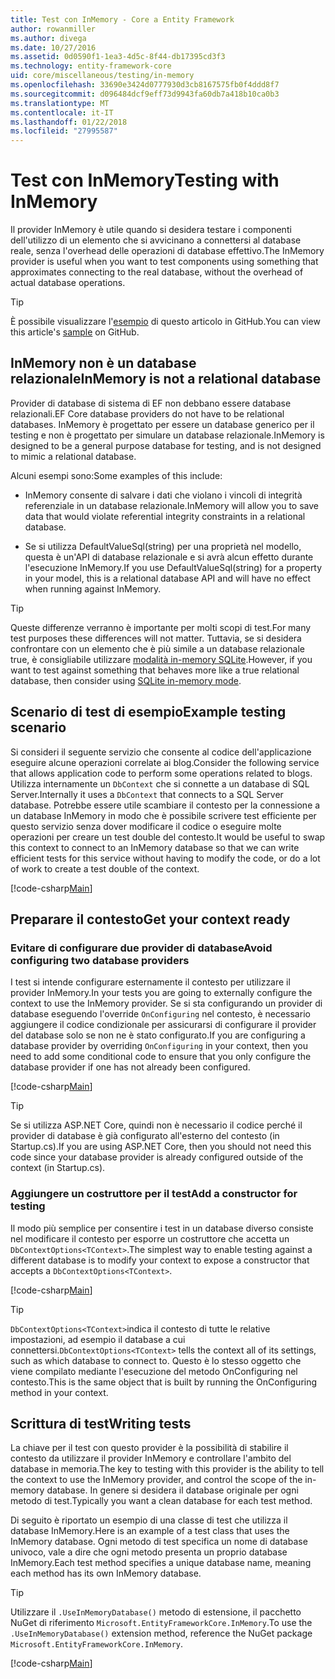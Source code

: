 ```yaml
---
title: Test con InMemory - Core a Entity Framework
author: rowanmiller
ms.author: divega
ms.date: 10/27/2016
ms.assetid: 0d0590f1-1ea3-4d5c-8f44-db17395cd3f3
ms.technology: entity-framework-core
uid: core/miscellaneous/testing/in-memory
ms.openlocfilehash: 33690e3424d0777930d3cb8167575fb0f4ddd8f7
ms.sourcegitcommit: d096484dcf9eff73d9943fa60db7a418b10ca0b3
ms.translationtype: MT
ms.contentlocale: it-IT
ms.lasthandoff: 01/22/2018
ms.locfileid: "27995587"
---
```

# <a name="testing-with-inmemory"></a><span data-ttu-id="35806-102">Test con InMemory</span><span class="sxs-lookup"><span data-stu-id="35806-102">Testing with InMemory</span></span>

<span data-ttu-id="35806-103">Il provider InMemory è utile quando si desidera testare i componenti dell'utilizzo di un elemento che si avvicinano a connettersi al database reale, senza l'overhead delle operazioni di database effettivo.</span><span class="sxs-lookup"><span data-stu-id="35806-103">The InMemory provider is useful when you want to test components using something that approximates connecting to the real database, without the overhead of actual database operations.</span></span>

> [!TIP]  
> <span data-ttu-id="35806-104">È possibile visualizzare l'[esempio](https://github.com/aspnet/EntityFramework.Docs/tree/master/samples/core/Miscellaneous/Testing) di questo articolo in GitHub.</span><span class="sxs-lookup"><span data-stu-id="35806-104">You can view this article's [sample](https://github.com/aspnet/EntityFramework.Docs/tree/master/samples/core/Miscellaneous/Testing) on GitHub.</span></span>

## <a name="inmemory-is-not-a-relational-database"></a><span data-ttu-id="35806-105">InMemory non è un database relazionale</span><span class="sxs-lookup"><span data-stu-id="35806-105">InMemory is not a relational database</span></span>

<span data-ttu-id="35806-106">Provider di database di sistema di EF non debbano essere database relazionali.</span><span class="sxs-lookup"><span data-stu-id="35806-106">EF Core database providers do not have to be relational databases.</span></span> <span data-ttu-id="35806-107">InMemory è progettato per essere un database generico per il testing e non è progettato per simulare un database relazionale.</span><span class="sxs-lookup"><span data-stu-id="35806-107">InMemory is designed to be a general purpose database for testing, and is not designed to mimic a relational database.</span></span>

<span data-ttu-id="35806-108">Alcuni esempi sono:</span><span class="sxs-lookup"><span data-stu-id="35806-108">Some examples of this include:</span></span>
* <span data-ttu-id="35806-109">InMemory consente di salvare i dati che violano i vincoli di integrità referenziale in un database relazionale.</span><span class="sxs-lookup"><span data-stu-id="35806-109">InMemory will allow you to save data that would violate referential integrity constraints in a relational database.</span></span>

* <span data-ttu-id="35806-110">Se si utilizza DefaultValueSql(string) per una proprietà nel modello, questa è un'API di database relazionale e si avrà alcun effetto durante l'esecuzione InMemory.</span><span class="sxs-lookup"><span data-stu-id="35806-110">If you use DefaultValueSql(string) for a property in your model, this is a relational database API and will have no effect when running against InMemory.</span></span>

> [!TIP]  
> <span data-ttu-id="35806-111">Queste differenze verranno è importante per molti scopi di test.</span><span class="sxs-lookup"><span data-stu-id="35806-111">For many test purposes these differences will not matter.</span></span> <span data-ttu-id="35806-112">Tuttavia, se si desidera confrontare con un elemento che è più simile a un database relazionale true, è consigliabile utilizzare [modalità in-memory SQLite](sqlite.md).</span><span class="sxs-lookup"><span data-stu-id="35806-112">However, if you want to test against something that behaves more like a true relational database, then consider using [SQLite in-memory mode](sqlite.md).</span></span>

## <a name="example-testing-scenario"></a><span data-ttu-id="35806-113">Scenario di test di esempio</span><span class="sxs-lookup"><span data-stu-id="35806-113">Example testing scenario</span></span>

<span data-ttu-id="35806-114">Si consideri il seguente servizio che consente al codice dell'applicazione eseguire alcune operazioni correlate ai blog.</span><span class="sxs-lookup"><span data-stu-id="35806-114">Consider the following service that allows application code to perform some operations related to blogs.</span></span> <span data-ttu-id="35806-115">Utilizza internamente un `DbContext` che si connette a un database di SQL Server.</span><span class="sxs-lookup"><span data-stu-id="35806-115">Internally it uses a `DbContext` that connects to a SQL Server database.</span></span> <span data-ttu-id="35806-116">Potrebbe essere utile scambiare il contesto per la connessione a un database InMemory in modo che è possibile scrivere test efficiente per questo servizio senza dover modificare il codice o eseguire molte operazioni per creare un test double del contesto.</span><span class="sxs-lookup"><span data-stu-id="35806-116">It would be useful to swap this context to connect to an InMemory database so that we can write efficient tests for this service without having to modify the code, or do a lot of work to create a test double of the context.</span></span>

[!code-csharp[Main](../../../../samples/core/Miscellaneous/Testing/BusinessLogic/BlogService.cs)]

## <a name="get-your-context-ready"></a><span data-ttu-id="35806-117">Preparare il contesto</span><span class="sxs-lookup"><span data-stu-id="35806-117">Get your context ready</span></span>

### <a name="avoid-configuring-two-database-providers"></a><span data-ttu-id="35806-118">Evitare di configurare due provider di database</span><span class="sxs-lookup"><span data-stu-id="35806-118">Avoid configuring two database providers</span></span>

<span data-ttu-id="35806-119">I test si intende configurare esternamente il contesto per utilizzare il provider InMemory.</span><span class="sxs-lookup"><span data-stu-id="35806-119">In your tests you are going to externally configure the context to use the InMemory provider.</span></span> <span data-ttu-id="35806-120">Se si sta configurando un provider di database eseguendo l'override `OnConfiguring` nel contesto, è necessario aggiungere il codice condizionale per assicurarsi di configurare il provider del database solo se non ne è stato configurato.</span><span class="sxs-lookup"><span data-stu-id="35806-120">If you are configuring a database provider by overriding `OnConfiguring` in your context, then you need to add some conditional code to ensure that you only configure the database provider if one has not already been configured.</span></span>

[!code-csharp[Main](../../../../samples/core/Miscellaneous/Testing/BusinessLogic/BloggingContext.cs#OnConfiguring)]

> [!TIP]  
> <span data-ttu-id="35806-121">Se si utilizza ASP.NET Core, quindi non è necessario il codice perché il provider di database è già configurato all'esterno del contesto (in Startup.cs).</span><span class="sxs-lookup"><span data-stu-id="35806-121">If you are using ASP.NET Core, then you should not need this code since your database provider is already configured outside of the context (in Startup.cs).</span></span>

### <a name="add-a-constructor-for-testing"></a><span data-ttu-id="35806-122">Aggiungere un costruttore per il test</span><span class="sxs-lookup"><span data-stu-id="35806-122">Add a constructor for testing</span></span>

<span data-ttu-id="35806-123">Il modo più semplice per consentire i test in un database diverso consiste nel modificare il contesto per esporre un costruttore che accetta un `DbContextOptions<TContext>`.</span><span class="sxs-lookup"><span data-stu-id="35806-123">The simplest way to enable testing against a different database is to modify your context to expose a constructor that accepts a `DbContextOptions<TContext>`.</span></span>

[!code-csharp[Main](../../../../samples/core/Miscellaneous/Testing/BusinessLogic/BloggingContext.cs#Constructors)]

> [!TIP]  
> <span data-ttu-id="35806-124">`DbContextOptions<TContext>`indica il contesto di tutte le relative impostazioni, ad esempio il database a cui connettersi.</span><span class="sxs-lookup"><span data-stu-id="35806-124">`DbContextOptions<TContext>` tells the context all of its settings, such as which database to connect to.</span></span> <span data-ttu-id="35806-125">Questo è lo stesso oggetto che viene compilato mediante l'esecuzione del metodo OnConfiguring nel contesto.</span><span class="sxs-lookup"><span data-stu-id="35806-125">This is the same object that is built by running the OnConfiguring method in your context.</span></span>

## <a name="writing-tests"></a><span data-ttu-id="35806-126">Scrittura di test</span><span class="sxs-lookup"><span data-stu-id="35806-126">Writing tests</span></span>

<span data-ttu-id="35806-127">La chiave per il test con questo provider è la possibilità di stabilire il contesto da utilizzare il provider InMemory e controllare l'ambito del database in memoria.</span><span class="sxs-lookup"><span data-stu-id="35806-127">The key to testing with this provider is the ability to tell the context to use the InMemory provider, and control the scope of the in-memory database.</span></span> <span data-ttu-id="35806-128">In genere si desidera il database originale per ogni metodo di test.</span><span class="sxs-lookup"><span data-stu-id="35806-128">Typically you want a clean database for each test method.</span></span>

<span data-ttu-id="35806-129">Di seguito è riportato un esempio di una classe di test che utilizza il database InMemory.</span><span class="sxs-lookup"><span data-stu-id="35806-129">Here is an example of a test class that uses the InMemory database.</span></span> <span data-ttu-id="35806-130">Ogni metodo di test specifica un nome di database univoco, vale a dire che ogni metodo presenta un proprio database InMemory.</span><span class="sxs-lookup"><span data-stu-id="35806-130">Each test method specifies a unique database name, meaning each method has its own InMemory database.</span></span>

>[!TIP]
> <span data-ttu-id="35806-131">Utilizzare il `.UseInMemoryDatabase()` metodo di estensione, il pacchetto NuGet di riferimento `Microsoft.EntityFrameworkCore.InMemory`.</span><span class="sxs-lookup"><span data-stu-id="35806-131">To use the `.UseInMemoryDatabase()` extension method, reference the NuGet package `Microsoft.EntityFrameworkCore.InMemory`.</span></span>

[!code-csharp[Main](../../../../samples/core/Miscellaneous/Testing/TestProject/InMemory/BlogServiceTests.cs)]
